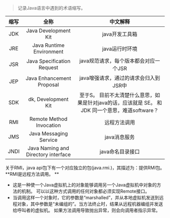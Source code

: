> 记录Java语言中遇到的术语缩写。

| **缩写** | **全称** | **中文解释** |
| :---: | :---: | :---: |
| JDK | Java Development Kit | java开发工具箱 |
| JRE |  Java Runtime Environment | java运行时环境 |
| JSR | Java Specification Request | java规范请求，每个版本都会对应一个JSR |
| JEP | Java Enhancement Proposal | java增强请求，通过的请求会归入到JSR中 |
| SDK | dk, Development Kit |  至于S。 目前不太清楚什么意思，如果是针对java的话，应该就是 SE。 和JDK 同一个意思，难道software？ |
| RMI | Remote Method Invocation | 远程方法调用 |
| JMS | Java Messaging Service | java消息服务 |
| JNDI | Java Naming and Directory interface | java命名目录接口 |

关于RMI，java api包下有一个对应独立的包(java.rmi.)，其描述为：提供RMI包。 
**RMI是远程方法调用。 **

- 这是一种使一个Java虚拟机上的对象能够调用另一个Java虚拟机中对象的方法的机制。 可以以这种方式调用的任何对象都必须实现Remote接口。 
- 当调用这样一个对象时，它的参数是“marshalled”，并从本地虚拟机发送到远程对象，其中参数是“未编组的”。当方法终止时，结果从远程机器编组并发送给呼叫者的虚拟机。 如果方法调用导致抛出异常，则会向调用者指示异常。



